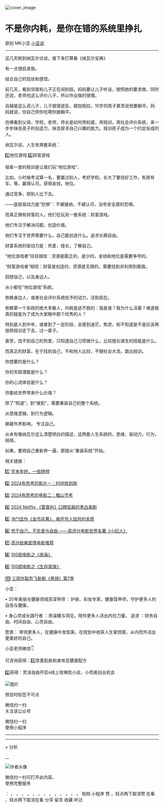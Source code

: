 ![cover_image](https://mmbiz.qpic.cn/mmbiz_jpg/A8SKDch4cJHKAJic9FcDdem9nR7zcAw8PFMicBCxWP7JZ8uUJODAB74MoETDW8mNtIL7alo1qEO7cgCUqauTzcSg/0?wx_fmt=jpeg)

#  不是你内耗，是你在错的系统里挣扎

原创  MK小亚  [ 小亚说 ](javascript:void\(0\);)

__ _ _ _ _

这几天刷到纳瓦尔访谈，接下来打算看《纳瓦尔宝典》

有一点很启发我。

结合自己的现状和感悟。

  

前几天，看到邻居和儿子正在闹别扭。妈妈要让儿子听话，按照她的要求做，同时还说，老师也这么评价儿子，所以作业做的很慢。

且越是这么说儿子，儿子就很逆反，越加拖拉，10岁的孩子甚至说他要躺平。妈妈就说，你自己供你吃喝你就躺平。

  

仿佛看到父母，学校，老师，师长是如何用权威，用规训，用社会评价系统，来一步步抹去孩子的创造力，抹去探寻自己兴趣的能力。规训孩子成为一个约定俗成的人。

  

  

纳瓦尔说，人生有两套系统：

1️⃣地位游戏 2️⃣财富游戏

  

祖辈一直的规训是让我们玩“地位游戏”，

比如，小时候考试第一名，要赢过别人，考好学校。长大了要找好工作，有房有车，等，赢得认可。获得金钱，地位。

  

通过竞争，把别人比下去。

  

——底层驱动力是“恐惧”：不被接纳，不被认可，没有安全感的恐惧。

  

  

而真正拥有财富的人。他们在玩另一套系统：财富游戏。

他们专注于解决问题，创造价值。

他们专注于世界需要什么，自己能创造什么。追求长期自由。

  

财富系统的驱动力是：热爱，擅长，了解自己。

  

“地位游戏者”往往相信：资源是匮乏的，是少的，金钱和地位是需要争夺的。

  

“财富游戏者”相信：财富是创造的，资源是无限的，需要找到并利用到极致。

  

  

回想自己，以及身边人。

从小都在“地位游戏”系统。

依赖身边人，或者社会评价系统给予的动力，活到现在。

  

依赖第一个系统的绝大多数人，内耗是逃不脱的：我是谁？我为什么活着？难道我真的就是为了成为大家眼中那个优秀的人？

  

特别是人到中年，或者到了一定阶段，会感到迷茫，焦虑，和不知道是不是应该再按照规训走下去，过一辈子。

  

甚至，找不到自己的热爱，只知道自己习惯做什么，比较擅长谋生的技能是什么。

  

  

而真正的财富，在于找到自己，不和他人比较，不随社会大流，跳出规训。

你想要的是什么？

你的天赋潜能是什么？

你的心流体验是什么？

你能给世界带来什么价值？

  

除了“知道”，到“做到”，需要重装自己的整个系统。

从思维逻辑，到行为逻辑。

屏蔽外界影响，  专注自己。

  

从未有像纳瓦尔这么清楚明白的描述，这两套人生系统的，思维，驱动力，行为，结局。

  

如果，要把自己重新养一遍，那就从“重装系统”开始。

  

  

  

相关链接：

1️⃣ [ 岁末年终，一些随想
](https://mp.weixin.qq.com/s?__biz=MzUxNDAwNTk0MQ==&mid=2247485973&idx=1&sn=7fb4a379959e6b9e4c8a26e15406adc9&scene=21#wechat_redirect)  

2️⃣ [ 2024有思考的影片一：时间规划局
](https://mp.weixin.qq.com/s?__biz=MzUxNDAwNTk0MQ==&mid=2247485984&idx=1&sn=c6cb9400a3298e1a84249b04a82c717b&scene=21#wechat_redirect)  

3️⃣ [ 2024有思考的电影二：梄山节考
](https://mp.weixin.qq.com/s?__biz=MzUxNDAwNTk0MQ==&mid=2247485988&idx=1&sn=27da54db30abd4ed7e3cb66e453f5408&scene=21#wechat_redirect)  

4️⃣  [ 2024 Netflix 《雷普利》口碑狂飙的黑白美剧
](https://mp.weixin.qq.com/s?__biz=MzUxNDAwNTk0MQ==&mid=2247485202&idx=1&sn=00f63ab97ca349815dae72e9e59454b6&scene=21#wechat_redirect)  

5️⃣ [ 冷门佳作《金币灰黄》，揭开穷人恒穷的本质
](https://mp.weixin.qq.com/s?__biz=MzUxNDAwNTk0MQ==&mid=2247485030&idx=1&sn=67c99dc63d974f62f49ab281059aa1d5&scene=21#wechat_redirect)  

6️⃣  [ 忠于自己，不负爱与自由 ——高评分电影世界名著《小妇人》
](https://mp.weixin.qq.com/s?__biz=MzUxNDAwNTk0MQ==&mid=2247485026&idx=1&sn=05ab95b32468fd5cd68855e80a0c22b4&scene=21#wechat_redirect)  

7️⃣ [ 高分经典爱情电影推荐
](https://mp.weixin.qq.com/s?__biz=MzUxNDAwNTk0MQ==&mid=2247485010&idx=1&sn=51e71fc9cb8a3234e6c03a3f98bd4e73&scene=21#wechat_redirect)  

8️⃣  [ 100部电影之《夜枭》
](https://mp.weixin.qq.com/s?__biz=MzUxNDAwNTk0MQ==&mid=2247484891&idx=1&sn=86c003f4dfc7c910793c627d1c546831&scene=21#wechat_redirect)  

9️⃣  [ 100部电影之《生存家族》
](https://mp.weixin.qq.com/s?__biz=MzUxNDAwNTk0MQ==&mid=2247484700&idx=1&sn=4a697449d89a4953e36683bc37195762&scene=21#wechat_redirect)  

🔟  [ 三观炸裂奈飞新剧《黑镜》第7季
](https://mp.weixin.qq.com/s?__biz=MzUxNDAwNTk0MQ==&mid=2247486086&idx=1&sn=71c3fd4e65e48864307c9f3189ea6c28&scene=21#wechat_redirect)

  

  

小亚：

•  20年美丽与健康领域资深导师  ：护肤、彩妆专家，健康营养师，守护更多人的自信与健康。

•  身心灵成长践行者  ：用温暖与洞见，陪伴更多人活出内在力量。  追求  ：财务自由、时间自由、心灵自由。

愿景：  带领更多人，在健康中发现美，在规划中收获人生掌控感，从内而外活出更美好的自己。

  

  

小亚老师微信👇

可咨询获得：1️⃣改善肌肤和身体亚健康配方

2️⃣获得：灵活自由开启🔛线上玫琳凯小店，小而美创业机会

  

![图片](https://mmbiz.qpic.cn/mmbiz_jpg/A8SKDch4cJGD7Sr7ibmaFKZva7YuhmGrH0ZTJClNRU6dTB0BNCNYBaKcExXxwG2Wp0nF0miaYKFPhpibQAUfNgVTQ/640?wx_fmt=jpeg)

  

  

  

预览时标签不可点

微信扫一扫  
关注该公众号



微信扫一扫  
使用小程序

****



****



×  分析

__

![作者头像](http://mmbiz.qpic.cn/mmbiz_png/A8SKDch4cJE0KicTMyrVCx3VLqEgic5sJ1V5QeGZTibG9GLZlSCXSj5ByXNkib5PBrZVMkI41KKxgwE1K9gfypUeRg/0?wx_fmt=png)

微信扫一扫可打开此内容，  
使用完整服务

：  ，  ，  ，  ，  ，  ，  ，  ，  ，  ，  ，  ，  。  视频  小程序  赞  ，轻点两下取消赞  在看  ，轻点两下取消在看
分享  留言  收藏  听过

